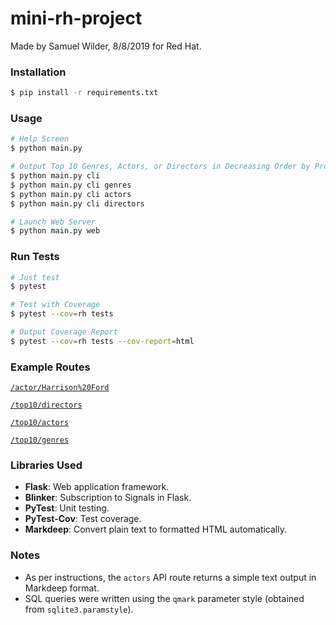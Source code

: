 # mini-rh-project

Made by Samuel Wilder, 8/8/2019 for Red Hat.

### Installation

```bash
$ pip install -r requirements.txt
```

### Usage

```bash
# Help Screen
$ python main.py

# Output Top 10 Genres, Actors, or Directors in Decreasing Order by Profitability
$ python main.py cli
$ python main.py cli genres
$ python main.py cli actors
$ python main.py cli directors

# Launch Web Server
$ python main.py web
```

### Run Tests

```bash
# Just test
$ pytest

# Test with Coverage
$ pytest --cov=rh tests

# Output Coverage Report
$ pytest --cov=rh tests --cov-report=html
```

### Example Routes

[`/actor/Harrison%20Ford`](http://localhost:8000/actor/Harrison%20Ford)

[`/top10/directors`](http://localhost:8000/top10/directors)

[`/top10/actors`](http://localhost:8000/top10/actors)

[`/top10/genres`](http://localhost:8000/top10/genres)

### Libraries Used

* **Flask**: Web application framework.
* **Blinker**: Subscription to Signals in Flask.
* **PyTest**: Unit testing.
* **PyTest-Cov**: Test coverage.
* **Markdeep**: Convert plain text to formatted HTML automatically.

### Notes

* As per instructions, the `actors` API route returns a simple text output in Markdeep format.
* SQL queries were written using the `qmark` parameter style (obtained from `sqlite3.paramstyle`).
